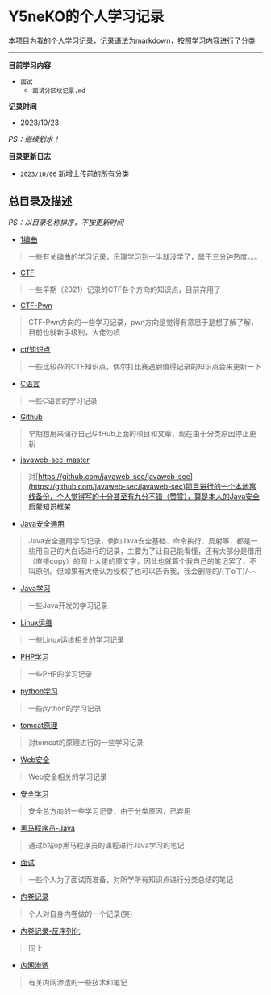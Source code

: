 # Y5neKO的个人学习记录

本项目为我的个人学习记录，记录语法为markdown，按照学习内容进行了分类

------

**目前学习内容**

- `面试`
  - `面试分区块记录.md`

**记录时间**

- 2023/10/23

*PS：继续划水！*

**目录更新日志**

- `2023/10/06` 新增上传前的所有分类



## 总目录及描述

*PS：以目录名称排序，不按更新时间*

- [1编曲](./1编曲/编曲学习.md)

> 一些有关编曲的学习记录，乐理学习到一半就没学了，属于三分钟热度。。。

- [CTF](./CTF)

> 一些早期（2021）记录的CTF各个方向的知识点，目前弃用了

- [CTF-Pwn](./CTF-Pwn)

> CTF-Pwn方向的一些学习记录，pwn方向是觉得有意思于是想了解了解，目前也就新手级别，大佬勿喷

- [ctf知识点](./ctf知识点)

> 一些比较杂的CTF知识点，偶尔打比赛遇到值得记录的知识点会来更新一下

- [C语言](./C语言/C语言.md)

> 一些C语言的学习记录

- [Github](./Github)

> 早期想用来储存自己GitHub上面的项目和文章，现在由于分类原因停止更新

- [javaweb-sec-master](./javaweb-sec-master)

> 对[https://github.com/javaweb-sec/javaweb-sec](https://github.com/javaweb-sec/javaweb-sec)项目进行的一个本地离线备份，个人觉得写的十分甚至有九分不错（赞赏），算是本人的Java安全启蒙知识框架

- [Java安全通用](./Java安全通用)

> Java安全通用学习记录，例如Java安全基础、命令执行、反射等，都是一些用自己的大白话进行的记录，主要为了让自己能看懂，还有大部分是借用（直接copy）的网上大佬的原文字，因此也就算个我自己的笔记罢了，不叫原创。但如果有大佬认为侵权了也可以告诉我，我会删除的/(ㄒoㄒ)/~~

- [Java学习](./Java学习)

> 一些Java开发的学习记录

- [Linux运维](./Linux运维)

> 一些Linux运维相关的学习记录

- [PHP学习](./PHP学习)

> 一些PHP的学习记录

- [python学习](./python学习)

> 一些python的学习记录

- [tomcat原理](./tomcat原理)

> 对tomcat的原理进行的一些学习记录

- [Web安全](./Web安全)

> Web安全相关的学习记录

- [安全学习](./安全学习)

> 安全总方向的一些学习记录，由于分类原因，已弃用

- [黑马程序员-Java](./黑马程序员-Java)

> 通过b站up黑马程序员的课程进行Java学习的笔记

- [面试](./面试)

> 一些个人为了面试而准备，对所学所有知识点进行分类总结的笔记

- [内卷记录](./内卷记录)

> 个人对自身内卷做的一个记录(笑)

- [内卷记录-反序列化](./内卷记录-反序列化)

> 同上

- [内网渗透](./内网渗透)

> 有关内网渗透的一些技术和笔记